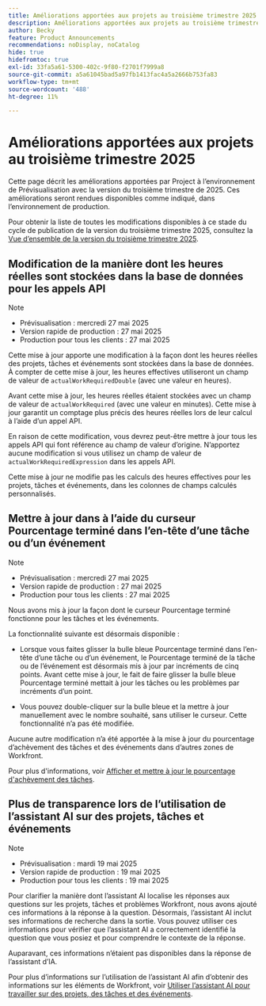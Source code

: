 ```yaml
---
title: Améliorations apportées aux projets au troisième trimestre 2025
description: Améliorations apportées aux projets au troisième trimestre 2025
author: Becky
feature: Product Announcements
recommendations: noDisplay, noCatalog
hide: true
hidefromtoc: true
exl-id: 33fa5a61-5300-402c-9f80-f2701f7999a8
source-git-commit: a5a61045bad5a97fb1413fac4a5a2666b753fa83
workflow-type: tm+mt
source-wordcount: '488'
ht-degree: 11%

---
```


# Améliorations apportées aux projets au troisième trimestre 2025

Cette page décrit les améliorations apportées par Project à l’environnement de Prévisualisation avec la version du troisième trimestre de 2025. Ces améliorations seront rendues disponibles comme indiqué, dans l’environnement de production.

Pour obtenir la liste de toutes les modifications disponibles à ce stade du cycle de publication de la version du troisième trimestre 2025, consultez la [Vue d’ensemble de la version du troisième trimestre 2025](/help/quicksilver/product-announcements/product-releases/25-q3-release-activity/25-q3-release-overview.md).

## Modification de la manière dont les heures réelles sont stockées dans la base de données pour les appels API

>[!NOTE]
>
>* Prévisualisation : mercredi 27 mai 2025
>* Version rapide de production : 27 mai 2025
>* Production pour tous les clients : 27 mai 2025

Cette mise à jour apporte une modification à la façon dont les heures réelles des projets, tâches et événements sont stockées dans la base de données. À compter de cette mise à jour, les heures effectives utiliseront un champ de valeur de `actualWorkRequiredDouble` (avec une valeur en heures).

Avant cette mise à jour, les heures réelles étaient stockées avec un champ de valeur de `actualWorkRequired` (avec une valeur en minutes). Cette mise à jour garantit un comptage plus précis des heures réelles lors de leur calcul à l’aide d’un appel API.

En raison de cette modification, vous devrez peut-être mettre à jour tous les appels API qui font référence au champ de valeur d’origine. N’apportez aucune modification si vous utilisez un champ de valeur de `actualWorkRequiredExpression` dans les appels API.

Cette mise à jour ne modifie pas les calculs des heures effectives pour les projets, tâches et événements, dans les colonnes de champs calculés personnalisés.

## Mettre à jour dans à l’aide du curseur Pourcentage terminé dans l’en-tête d’une tâche ou d’un événement

>[!NOTE]
>
>* Prévisualisation : mercredi 27 mai 2025
>* Version rapide de production : 27 mai 2025
>* Production pour tous les clients : 27 mai 2025

Nous avons mis à jour la façon dont le curseur Pourcentage terminé fonctionne pour les tâches et les événements.

La fonctionnalité suivante est désormais disponible :

* Lorsque vous faites glisser la bulle bleue Pourcentage terminé dans l’en-tête d’une tâche ou d’un événement, le Pourcentage terminé de la tâche ou de l’événement est désormais mis à jour par incréments de cinq points. Avant cette mise à jour, le fait de faire glisser la bulle bleue Pourcentage terminé mettait à jour les tâches ou les problèmes par incréments d’un point.

* Vous pouvez double-cliquer sur la bulle bleue et la mettre à jour manuellement avec le nombre souhaité, sans utiliser le curseur. Cette fonctionnalité n’a pas été modifiée.

Aucune autre modification n’a été apportée à la mise à jour du pourcentage d’achèvement des tâches et des événements dans d’autres zones de Workfront.

Pour plus d&#39;informations, voir [Afficher et mettre à jour le pourcentage d&#39;achèvement des tâches](/help/quicksilver/manage-work/projects/updating-work-in-a-project/view-update-percent-complete-for-tasks.md).

## Plus de transparence lors de l’utilisation de l’assistant AI sur des projets, tâches et événements

>[!NOTE]
>
>* Prévisualisation : mardi 19 mai 2025
>* Version rapide de production : 19 mai 2025
>* Production pour tous les clients : 19 mai 2025

Pour clarifier la manière dont l’assistant AI localise les réponses aux questions sur les projets, tâches et problèmes Workfront, nous avons ajouté ces informations à la réponse à la question. Désormais, l’assistant AI inclut ses informations de recherche dans la sortie. Vous pouvez utiliser ces informations pour vérifier que l’assistant AI a correctement identifié la question que vous posiez et pour comprendre le contexte de la réponse.

Auparavant, ces informations n’étaient pas disponibles dans la réponse de l’assistant d’IA.

Pour plus d’informations sur l’utilisation de l’assistant AI afin d’obtenir des informations sur les éléments de Workfront, voir [ Utiliser l’assistant AI pour travailler sur des projets, des tâches et des événements](/help/quicksilver/workfront-basics/ai-assistant/work-with-pti-through-ai-assisant.md).
